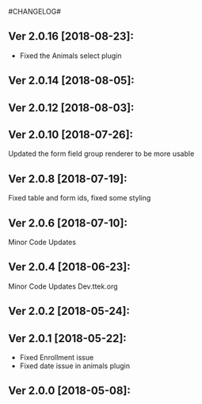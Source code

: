 #CHANGELOG#

Ver 2.0.16 [2018-08-23]:
-------------------------------
  - Fixed the Animals select plugin


Ver 2.0.14 [2018-08-05]:
-------------------------------


Ver 2.0.12 [2018-08-03]:
-------------------------------


Ver 2.0.10 [2018-07-26]:
-------------------------------
Updated the form field group renderer to be more usable


Ver 2.0.8 [2018-07-19]:
-------------------------------
Fixed table and form ids, fixed some styling


Ver 2.0.6 [2018-07-10]:
-------------------------------
Minor Code Updates


Ver 2.0.4 [2018-06-23]:
-------------------------------
Minor Code Updates
Dev.ttek.org


Ver 2.0.2 [2018-05-24]:
-------------------------------


Ver 2.0.1 [2018-05-22]:
-------------------------------
 - Fixed Enrollment issue
 - Fixed date issue in animals plugin


Ver 2.0.0 [2018-05-08]:
-------------------------------


